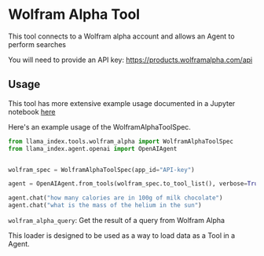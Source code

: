 # Wolfram Alpha Tool

This tool connects to a Wolfram alpha account and allows an Agent to perform searches

You will need to provide an API key: https://products.wolframalpha.com/api

## Usage

This tool has more extensive example usage documented in a Jupyter notebook [here](https://github.com/run-llama/llama_index/blob/main/llama-index-integrations/tools/llama-index-tools-wolfram-alpha/examples/wolfram_alpha.ipynb)

Here's an example usage of the WolframAlphaToolSpec.

```python
from llama_index.tools.wolfram_alpha import WolframAlphaToolSpec
from llama_index.agent.openai import OpenAIAgent


wolfram_spec = WolframAlphaToolSpec(app_id="API-key")

agent = OpenAIAgent.from_tools(wolfram_spec.to_tool_list(), verbose=True)

agent.chat("how many calories are in 100g of milk chocolate")
agent.chat("what is the mass of the helium in the sun")
```

`wolfram_alpha_query`: Get the result of a query from Wolfram Alpha

This loader is designed to be used as a way to load data as a Tool in a Agent.
